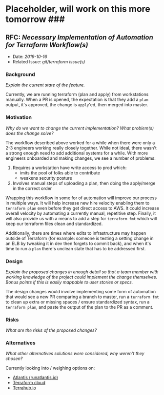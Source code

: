 # Placeholder, will work on this more tomorrow \#\#\#

## RFC: _Necessary Implementation of Automation for Terraform Workflow\(s\)_

* Date: _2019-10-16_
* Related Issue: _git/terraform issue\(s\)_

### Background

_Explain the current state of the feature._

Currently, we are running terraform \(plan and apply\) from workstations manually. When a PR is opened, the expectation is that they add a `plan` output, it's approved, the change is `apply`'ed, then merged into master.

### Motivation

_Why do we want to change the current implementation? What problem\(s\) does the change solve?_

The workflow described above worked for a while when there were only a 2-3 engineers working really closely together. While not ideal, there wasn't a strong enough need to add additional systems for a while. With more engineers onboarded and making changes, we see a number of problems:

1. Requires a workstation have write access to prod which:
   * imits the pool of folks able to contribute
   * weakens security posture
2. Involves manual steps of uploading a plan, then doing the apply/merge in the correct order

Wrapping this workflow in some for of automation will improve our process in multiple ways. It will help increase new hire velocity enabling them to `terraform plan` even before they get direct access to AWS. It could increase overall velocity by automating a currently manual, repetitive step. Finally, it will also provide us with a means to add a step for `terraform fmt` which will keep our terraform files clean and standardized.

Additionally, there are times where edits to infrastructure may happen outside of Terraform \(for example: someone is testing a setting change in an ELB by tweaking it in dev then forgets to commit back\), and when it's time to run a `plan` there's unclean state that has to be addressed first.

### Design

_Explain the proposed changes in enough detail so that a team member with working knowledge of the project could implement the change themselves. Bonus points if this is easily mappable to user stories or specs._

The design changes would involve implementing some form of automation that would see a new PR comparing a branch to master, run a `terraform fmt` to clean up extra or missing spaces / ensure standardized syntax, run a `terraform plan`, and paste the output of the plan to the PR as a comment.

### Risks

_What are the risks of the proposed changes?_

### Alternatives

_What other alternatives solutions were considered, why weren't they chosen?_

Currently looking into / weighing options on:

* [Atlantis \(runatlantis.io\)](https://www.runatlantis.io/guide/)
* [Terraform cloud](https://www.terraform.io/docs/cloud/index.html)
* [Terrahub.io](https://www.terrahub.io/index.html)

